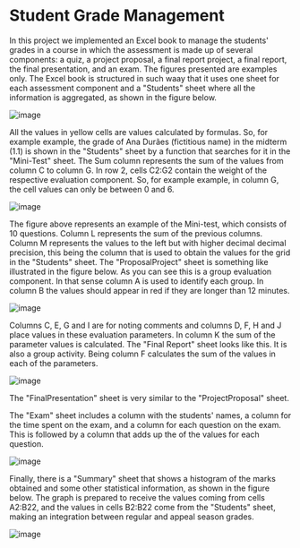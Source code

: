 # Student Grade Management

In this project we implemented an Excel book to manage the students' grades in a course in which the assessment is made up of several components: a quiz, a project proposal, a final report project, a final report, the final presentation, and an exam. 
The figures presented are examples only.
The Excel book is structured in such waay that it uses one sheet for each assessment component and a "Students" sheet where all the information is aggregated, as shown in the figure below.

![image](https://user-images.githubusercontent.com/13381706/163296814-59b8464a-7bdd-42bf-8333-af464a30a031.png)

All the values in yellow cells are values calculated by formulas. So, for example example, the grade of Ana Durães (fictitious name) in the midterm (1.1) is shown in the "Students" sheet by a function that searches for it in the "Mini-Test" sheet. The Sum column represents the sum of the values from column C to column G.
In row 2, cells C2:G2 contain the weight of the respective evaluation component. So, for example example, in column G, the cell values can only be between 0 and 6.

![image](https://user-images.githubusercontent.com/13381706/163296837-8eafce57-146c-4872-87bb-aec17fac0a6b.png)

The figure above represents an example of the Mini-test, which consists of 10 questions. Column L represents the sum of the previous columns. Column M represents the values to the left but with higher decimal decimal precision, this being the column that is used to obtain the values for the grid in the "Students" sheet.
The "ProposalProject" sheet is something like illustrated in the figure below. As you can see this is a group evaluation component. In that sense column A is used to identify each group. In column B the values should appear in red if they are longer than 12 minutes.

![image](https://user-images.githubusercontent.com/13381706/163297137-26a80fe1-83d2-4828-99bb-af6ae16865df.png)

Columns C, E, G and I are for noting comments and columns D, F, H and J place values in these evaluation parameters. In column K the sum of the parameter values is calculated. The "Final Report" sheet looks like this. It is also a group activity. Being column F calculates the sum of the values in each of the parameters.

![image](https://user-images.githubusercontent.com/13381706/163297309-c2527b26-6fa0-4e31-971a-e44eb4f9d866.png)

The "FinalPresentation" sheet is very similar to the "ProjectProposal" sheet.

The "Exam" sheet includes a column with the students' names, a column for the time spent on the exam, and a column for each question on the exam. This is followed by a column that adds up the of the values for each question.

![image](https://user-images.githubusercontent.com/13381706/163297425-943377ab-74ac-454c-99c6-503a65595c16.png)

Finally, there is a "Summary" sheet that shows a histogram of the marks obtained and some other statistical information, as shown in the figure below.
The graph is prepared to receive the values coming from cells A2:B22, and the values in cells B2:B22 come from the "Students" sheet, making an integration between regular and appeal season grades. 

![image](https://user-images.githubusercontent.com/13381706/163297563-b68803f2-21dd-4a53-9778-810c73e7b729.png)
